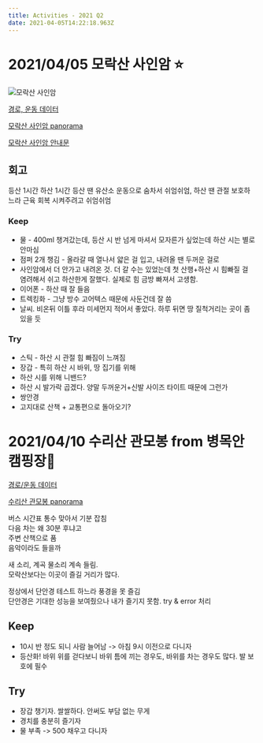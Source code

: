 ```yaml
---
title: Activities - 2021 Q2
date: 2021-04-05T14:22:18.963Z
---
```


# 2021/04/05 모락산 사인암 ⭐

![모락산 사인암](/images/uploads/1617633232038.jpg)

[경로, 운동 데이터](/images/uploads/1617613074934.jpg)

[모락산 사인암 panorama](/images/uploads/pano_20210405_113526.jpg)

[모락산 사인암 안내문](/images/uploads/1617633232094.jpg)

## 회고

등산 1시간 하산 1시간
등산 땐 유산소 운동으로 숨차서 쉬엄쉬엄, 하산 땐 관절 보호하느라 근육 회복 시켜주려고 쉬엄쉬엄

### Keep

- 물 - 400ml 챙겨갔는데, 등산 시 반 넘게 마셔서 모자른가 싶었는데 하산 시는 별로 안마심
- 점퍼 2개 챙김 - 올라갈 때 열나서 얇은 걸 입고, 내려올 땐 두꺼운 걸로
- 사인암에서 더 안가고 내려온 것. 더 갈 수는 있었는데 첫 산행+하산 시 힘빠질 걸 염려해서 쉬고 하산한게 잘했다. 실제로 힘 금방 빠져서 고생함.
- 이어폰 - 하산 때 잘 들음
- 트렉킹화 - 그냥 방수 고어텍스 때문에 사둔건데 잘 씀
- 날씨. 비온뒤 이틀 후라 미세먼지 적어서 좋았다. 하루 뒤면 땅 질척거리는 곳이 좀 있을 듯

### Try

- 스틱 - 하산 시 관절 힘 빠짐이 느껴짐
- 장갑 - 특히 하산 시 바위, 땅 집기를 위해
- 하산 시를 위해 니밴드?
- 하산 시 발가락 곱겠다. 양말 두꺼운거+신발 사이즈 타이트 때문에 그런가
- 쌍안경
- 고지대로 산책 + 교통편으로 돌아오기?

# 2021/04/10 수리산 관모봉 from 병목안캠핑장🌟

[경로/운동 데이터](/images/uploads/sportdetails_long.jpg)

[수리산 관모봉 panorama](/images/uploads/pano_20210410_092049.jpg)

버스 시간표 통수 맞아서 기분 잡침\
다음 차는 왜 30분 후냐고\
주변 산책으로 품\
음악이라도 들을까

새 소리, 계곡 물소리 계속 들림.\
모락산보다는 이곳이 즐길 거리가 많다.

정상에서 단안경 테스트 하느라 풍경을 못 즐김\
단안경은 기대한 성능을 보여줬으나 내가 즐기지 못함. try & error 처리

## Keep

- 10시 반 정도 되니 사람 늘어남 -> 아침 9시 이전으로 다니자
- 등산화! 바위 위를 걷다보니 바위 틈에 끼는 경우도, 바위를 차는 경우도 많다. 발 보호에 필수

## Try

- 장갑 챙기자. 쌀쌀하다. 안써도 부담 없는 무게
- 경치를 충분히 즐기자
- 물 부족 -> 500 채우고 다니자
